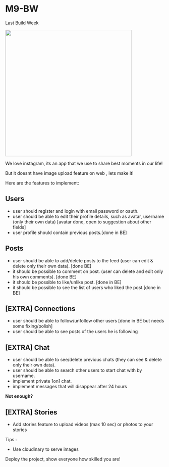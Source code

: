 # M9-BW

Last Build Week

<img src="https://www.freepnglogos.com/uploads/instagram-logo-png-transparent-0.png" width="400">

We love instagram, its an app that we use to share best moments in our life!

But it doesnt have image upload feature on web , lets make it!

Here are the features to implement:

## Users

- user should register and login with email password or oauth.
- user should be able to edit their profile details, such as avatar, username (only their own data) [avatar done, open to suggestion about other fields]
- user profile should contain previous posts.[done in BE]

## Posts

- user should be able to add/delete posts to the feed (user can edit & delete only their own data). [done BE]
- it should be possible to comment on post. (user can delete and edit only his own comments). [done BE]
- it should be possible to like/unlike post. [done in BE]
- it should be possible to see the list of users who liked the post.[done in BE]

## [EXTRA] Connections

- user should be able to follow/unfollow other users [done in BE but needs some fixing/polish]
- user should be able to see posts of the users he is following

## [EXTRA] Chat

- user should be able to see/delete previous chats (they can see & delete only their own data).
- user should be able to search other users to start chat with by username.
- implement private 1on1 chat.
- implement messages that will disappear after 24 hours

**Not enough?**

## [EXTRA] Stories

- Add stories feature to upload videos (max 10 sec) or photos to your stories

Tips :

- Use cloudinary to serve images

Deploy the project, show everyone how skilled you are!
